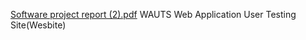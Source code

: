 [Software project report (2).pdf](https://github.com/Srishtiv2001/WAUTS/files/6602904/Software.project.report.2.pdf)
WAUTS
Web Application User Testing Site(Wesbite)

